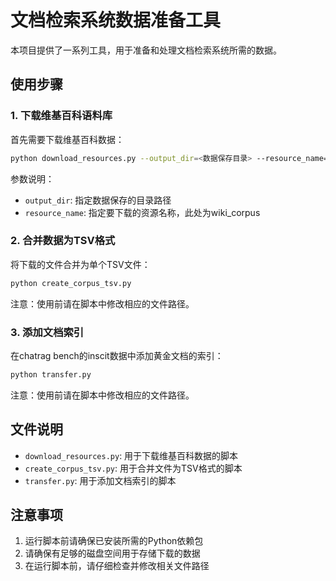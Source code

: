 # 文档检索系统数据准备工具

本项目提供了一系列工具，用于准备和处理文档检索系统所需的数据。

## 使用步骤

### 1. 下载维基百科语料库

首先需要下载维基百科数据：

```bash
python download_resources.py --output_dir=<数据保存目录> --resource_name=wiki_corpus
```

参数说明：
- `output_dir`: 指定数据保存的目录路径
- `resource_name`: 指定要下载的资源名称，此处为wiki_corpus

### 2. 合并数据为TSV格式

将下载的文件合并为单个TSV文件：

```bash
python create_corpus_tsv.py
```

注意：使用前请在脚本中修改相应的文件路径。

### 3. 添加文档索引

在chatrag bench的inscit数据中添加黄金文档的索引：

```bash
python transfer.py
```

注意：使用前请在脚本中修改相应的文件路径。

## 文件说明

- `download_resources.py`: 用于下载维基百科数据的脚本
- `create_corpus_tsv.py`: 用于合并文件为TSV格式的脚本
- `transfer.py`: 用于添加文档索引的脚本

## 注意事项

1. 运行脚本前请确保已安装所需的Python依赖包
2. 请确保有足够的磁盘空间用于存储下载的数据
3. 在运行脚本前，请仔细检查并修改相关文件路径
